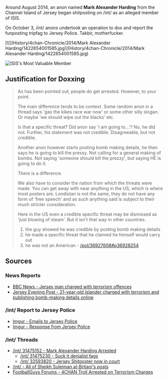Around August 2014, an anon named **Mark Alexander Harding** from the Channel Island of Jersey began shitposting on /int/ as an alleged member of ISIS. 

On October 3, /int/ anons undertook an operation to dox and report the funposting tripfag to Jersey Police. Takbir, motherfucker.

[![](History/4chan-Chronicle/2014/Mark Alexander Harding/1422654001585.jpg)](History/4chan-Chronicle/2014/Mark Alexander Harding/1422654001585.jpg)

![ISIS's Most Valuable Member](http://i.imgur.com/8gAWjpe.png)

## Justification for Doxxing

> As has been pointed out, people do get arrested. However, to your point.
> 
> The main difference tends to be context. Some random anon in a thread says 'gas the kikes race war now' or some other silly slogan. Or maybe 'we should wipe out the blacks' etc.
> 
> Is that a specific threat? Did anon say 'i am going to...'? No, he did not. Further, his statement was not credible. Disagreeable, but not credible.
> 
> Another anon however starts posting bomb making details, he then says he is going to kill the pressy. Not calling for a general making of bombs. Not saying 'someone should kill the prezzy', but saying HE is going to do it.
> 
> There is a difference.
> 
> We also have to consider the nation from which the threats were made. You can get away with near anything in the US, which is where most posters are. Londistan is not the same, they do not have any form of 'free speech' and as such anything said is subject to their much stricter consideration.
> 
> Here in the US even a credible specific threat may be dismissed as 'just blowing of steam'. But it isn't that way in other countries.
> 
> 1. the guy showed he was credible by posting bomb making details
> 2. he made a specific threat that he claimed he himself would carry out
> 3. he was not an American 
> \- [/pol/36927608#p36928254](https://archive.4plebs.org/pol/thread/36927608/#36928254)


## Sources

### News Reports

* [BBC News - Jersey man charged with terrorism offences ](http://www.bbc.com/news/world-europe-jersey-29530882)
* [Jersey Evening Post - 21-year-old Islander charged with terrorism and publishing bomb-making details online](http://jerseyeveningpost.com/news/2014/10/08/21-year-old-islander-charged-with-terrorism-and-publishing-bomb-making-details-online/)

### /int/ Report to Jersey Police

* [Imgur - Emails to Jersey Police](https://imgur.com/a/W30Nk/)
* [Imgur - Response from Jersey Police](http://imgur.com/a/7WQPa)

### /int/ Threads

* [/int/ 31475152 - Mark Alexander Harding Arrested](https://archive.moe/int/thread/31475152/)
  * [/int/ 31475230 - Suck it denialist fags](https://archive.moe/int/thread/31475230/)
  * [/int/ 32593820 - Jersey Shitposter now in court](https://archive.moe/int/thread/32593820/)
* [/int/ - All of Sheikh Suleiman al-Britani's posts](https://archive.moe/int/search/username/Sheikh%20Suleiman%20al-Britani/)
* [FootballGuys Forums - 4CHAN Troll Arrested on Terrorism Charges](http://forums.footballguys.com/forum/index.php?showtopic=717449)